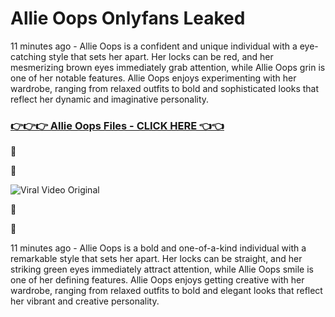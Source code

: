 # Allie Oops Onlyfans Leaked

<p>11 minutes ago - Allie Oops is a confident and unique individual with a eye-catching style that sets her apart. Her locks can be red, and her mesmerizing brown eyes immediately grab attention, while Allie Oops grin is one of her notable features. Allie Oops enjoys experimenting with her wardrobe, ranging from relaxed outfits to bold and sophisticated looks that reflect her dynamic and imaginative personality.</p><p>
<h3><a href="https://fansleaks.com-getfree.pro/allie-oops" rel="nofollow">👉👉👉 Allie Oops Files - CLICK HERE 👈👈</a></h3>
<p>🔻</p>
<p>🔻</p> <p>
<a href="https://fansleaks.com-getfree.pro/allie-oops" rel="nofollow"><img src="https://i.imgur.com/0ZbtXZ5.gif" alt="Viral Video Original" style="max-width: 100%; display: inline-block;" data-target="animated-image.originalImage"></a>
<p>🔻</p>
<p>🔻</p> <p>11 minutes ago - Allie Oops is a bold and one-of-a-kind individual with a remarkable style that sets her apart. Her locks can be straight, and her striking green eyes immediately attract attention, while Allie Oops smile is one of her defining features. Allie Oops enjoys getting creative with her wardrobe, ranging from relaxed outfits to bold and elegant looks that reflect her vibrant and creative personality.</p>